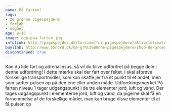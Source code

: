```yaml
---
name: På farten!
tags:
- De grønne pigespejdere
- forløb
- udgået
age: 9-16
image: dgp-paa-farten.jpg
infolink: http://pigespejder.dk/forside/for-pigespejdere/aktivitetsmateriale/udfordringsmaerker-for-spejdere-seniorspejdere/vovehalsen/paa-farten/
buylink: http://www.55nord.dk/de-gr%C3%B8nne-pigespejdere/shop-de-groenne-pigespejdere/maerker-2/paa-farten-de-groenne-pigespejdere
discontinued: true
---
```

Kan du lide fart og adrenalinsus, så vil du blive udfordret på begge dele i denne udfordring!
I dette mærke skal der fart over feltet. I skal afprøve forskellige transportmidler, som kan skaffe jer
fra et punkt til et andet, men som sætter pulsen op på den ene eller anden måde.
Udfordringsmærket På farten niveau 1 tager udgangspunkt i de tre elementer jord, luft og vand.
Der tages udgangspunkt i elementerne jord, luft og vand, da pigerne skal få en fornemmelse af de
forskellige måder, man kan bruge disse elementer til at få pulsen op

